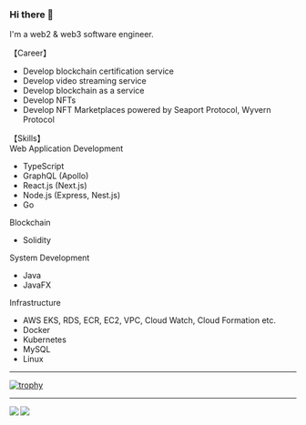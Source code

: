 ### Hi there 👋
I'm a web2 & web3 software engineer.

【Career】
- Develop blockchain certification service
- Develop video streaming service
- Develop blockchain as a service
- Develop NFTs
- Develop NFT Marketplaces powered by Seaport Protocol, Wyvern Protocol

【Skills】<br>
Web Application Development
- TypeScript
- GraphQL (Apollo)
- React.js (Next.js)
- Node.js (Express, Nest.js)
- Go

Blockchain
- Solidity

System Development
- Java
- JavaFX

Infrastructure
- AWS EKS, RDS, ECR, EC2, VPC, Cloud Watch, Cloud Formation etc.
- Docker
- Kubernetes
- MySQL
- Linux

---

[![trophy](https://github-profile-trophy.vercel.app/?username=show-coco)](https://github.com/show-coco/github-profile-trophy)

---

<a href="https://github.com/anuraghazra/github-readme-stats">
  <img align="left" src="https://github-readme-stats.vercel.app/api?username=show-coco&count_private=true&show_icons=true&theme=dracula" />
</a>
<a href="https://github.com/anuraghazra/github-readme-stats">
  <img align="left" src="https://github-readme-stats.vercel.app/api/top-langs/?username=show-coco&count_private=true&show_icons=true&theme=dracula" />
</a>
